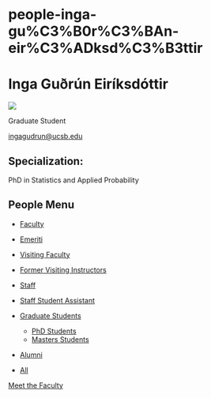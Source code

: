 # people-inga-gu%C3%B0r%C3%BAn-eir%C3%ADksd%C3%B3ttir

# Inga Guðrún Eiríksdóttir

![](https://www.pstat.ucsb.edu/sites/default/files/styles/people_node/public/people/photo/A5DA4BAA-F3EE-426C-9362-D428777E9CB9%20-%20Inga%20Gudrun%20Eiriksdottir.jpeg?itok=G6tVTH8M)

Graduate Student

[ingagudrun@ucsb.edu](mailto:ingagudrun@ucsb.edu)

## Specialization:

PhD in Statistics and Applied Probability

## People Menu

- [Faculty](/people/academic "Faculty")
- [Emeriti](/people/emeriti "Emeriti")
- [Visiting Faculty](/people/visiting "Visiting Faculty")
- [Former Visiting Instructors](/people/lecturer "Former Visiting Instructors")
- [Staff](/people/staff)
- [Staff Student Assistant](/people/researcher "Staff Student Assistant")
- [Graduate Students](/people/student "Graduate Students")
  
  - [PhD Students](/people/student/phd "PhD Students")
  - [Masters Students](/people/student/masters "Masters Students")
- [Alumni](/people/alumni)
- [All](/people/all)

[Meet the Faculty](/people/meet-the-faculty)